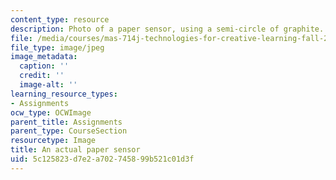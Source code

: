```yaml
---
content_type: resource
description: Photo of a paper sensor, using a semi-circle of graphite.
file: /media/courses/mas-714j-technologies-for-creative-learning-fall-2009/5c125823d7e2a702745899b521c01d3f_Image12.jpg
file_type: image/jpeg
image_metadata:
  caption: ''
  credit: ''
  image-alt: ''
learning_resource_types:
- Assignments
ocw_type: OCWImage
parent_title: Assignments
parent_type: CourseSection
resourcetype: Image
title: An actual paper sensor
uid: 5c125823-d7e2-a702-7458-99b521c01d3f
---
```

